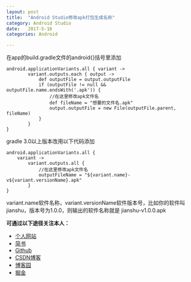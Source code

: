 ```yaml
---
layout: post
title:  "Android Studio修改apk打包生成名称"
category: Android Studio
date:   2017-5-16
categories: Android

---
```


在app的build.gradle文件的android{}括号里添加

```
android.applicationVariants.all { variant ->
        variant.outputs.each { output ->
            def outputFile = output.outputFile
            if (outputFile != null && outputFile.name.endsWith('.apk')) {
                //在这里修改apk文件名
                def fileName = "想要的文件名.apk"
                output.outputFile = new File(outputFile.parent, fileName)
            }
        }
}
```

gradle 3.0以上版本改用以下代码添加

```
android.applicationVariants.all {
    variant ->
        variant.outputs.all {
            //在这里修改apk文件名
            outputFileName = "${variant.name}-v${variant.versionName}.apk"
        }
}
```

variant.name软件名称，variant.versionName软件版本号，比如你的软件叫jianshu，版本号为1.0.0，则输出的软件名称就是 jianshu-v1.0.0.apk

**可通过以下途径关注本人：**

- [个人网站](http://zachary46.xyz)
- [简书](https://www.jianshu.com/u/c6a23c2b7697)
- [Github](https://github.com/Zachary46)
- [CSDN博客](https://blog.csdn.net/Zachary_46)
- [博客园](http://www.cnblogs.com/Zachary46)
- [掘金](https://juejin.im/user/5b57e9a16fb9a04f8e1432ef)

